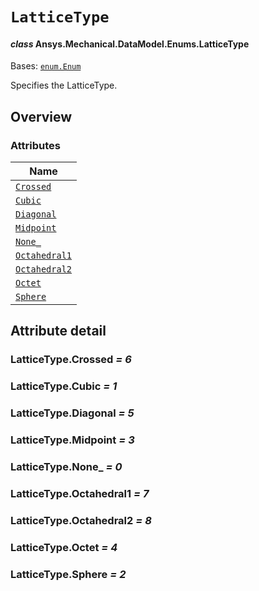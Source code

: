 # `LatticeType`

<a id="ansys.mechanical.stubs.v242.Ansys.Mechanical.DataModel.Enums.LatticeType"></a>

#### *class* Ansys.Mechanical.DataModel.Enums.LatticeType

Bases: [`enum.Enum`](https://docs.python.org/3/library/enum.html#enum.Enum)

Specifies the LatticeType.

<!-- !! processed by numpydoc !! -->

<a id="overview"></a>

## Overview

### Attributes

| Name |
| -------------------------------------------------------------------------------------------------------------- |
| [`Crossed`](#LatticeType.Crossed) |
| [`Cubic`](#LatticeType.Cubic) |
| [`Diagonal`](#LatticeType.Diagonal) |
| [`Midpoint`](#LatticeType.Midpoint) |
| [`None_`](#LatticeType.None_) |
| [`Octahedral1`](#LatticeType.Octahedral1) |
| [`Octahedral2`](#LatticeType.Octahedral2) |
| [`Octet`](#LatticeType.Octet) |
| [`Sphere`](#LatticeType.Sphere) |

<a id="attribute-detail"></a>

## Attribute detail

<a id="LatticeType.Crossed"></a>

### LatticeType.Crossed *= 6*

<a id="LatticeType.Cubic"></a>

### LatticeType.Cubic *= 1*

<a id="LatticeType.Diagonal"></a>

### LatticeType.Diagonal *= 5*

<a id="LatticeType.Midpoint"></a>

### LatticeType.Midpoint *= 3*

<a id="LatticeType.None_"></a>

### LatticeType.None_ *= 0*

<a id="LatticeType.Octahedral1"></a>

### LatticeType.Octahedral1 *= 7*

<a id="LatticeType.Octahedral2"></a>

### LatticeType.Octahedral2 *= 8*

<a id="LatticeType.Octet"></a>

### LatticeType.Octet *= 4*

<a id="LatticeType.Sphere"></a>

### LatticeType.Sphere *= 2*


